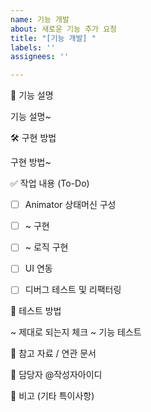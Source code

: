 ```yaml
---
name: 기능 개발
about: 새로운 기능 추가 요청
title: "[기능 개발] "
labels: ''
assignees: ''

---
```


🧩 기능 설명
<!-- 구현할 기능을 설명해주세요 -->
기능 설명~



🛠️ 구현 방법
<!-- 구현 방법에 대해 설명해 주세요 -->
구현 방법~


✅ 작업 내용 (To-Do)
<!-- 해야 할 작업을 구체적인 체크리스트로 작성해주세요 -->
- [ ] Animator 상태머신 구성
- [ ] ~ 구현
- [ ] ~ 로직 구현
- [ ] UI 연동
- [ ] 디버그 테스트 및 리팩터링


🧪 테스트 방법
<!-- 어떤 방식으로 테스트할 것인지 명시해주세요 -->
~ 제대로 되는지 체크
~ 기능 테스트


🔗 참고 자료 / 연관 문서
<!-- 관련된 기획서, 문서, 코드, 이슈 등을 링크해주세요 -->




👤 담당자
@작성자아이디



📎 비고 (기타 특이사항)
<!-- 논의된 부분, 고려사항, 우선순위 등을 자유롭게 작성 -->
